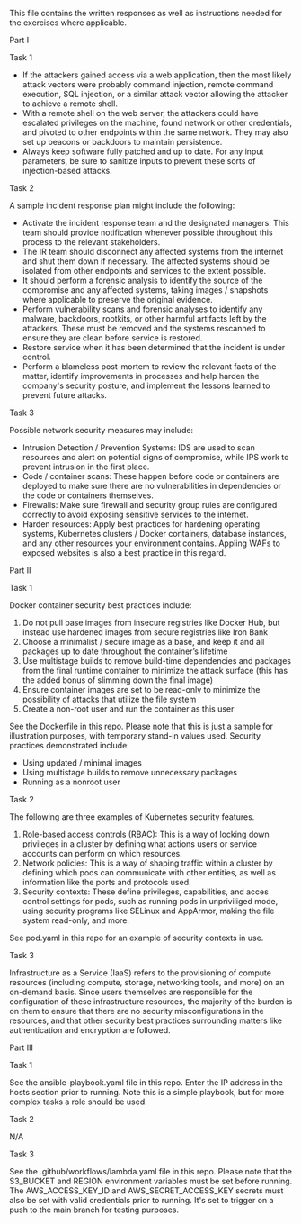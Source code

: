This file contains the written responses as well as instructions needed for the exercises where applicable.


Part I 

Task 1
- If the attackers gained access via a web application, then the most likely attack vectors were probably command injection, remote command execution, SQL injection, or a similar attack vector allowing the attacker to achieve a remote shell.
- With a remote shell on the web server, the attackers could have escalated privileges on the machine, found network or other credentials, and pivoted to other endpoints within the same network. They may also set up beacons or backdoors to maintain persistence.
- Always keep software fully patched and up to date. For any input parameters, be sure to sanitize inputs to prevent these sorts of injection-based attacks.

Task 2

A sample incident response plan might include the following:
- Activate the incident response team and the designated managers. This team should provide notification whenever possible throughout this process to the relevant stakeholders.
- The IR team should disconnect any affected systems from the internet and shut them down if necessary. The affected systems should be isolated from other endpoints and services to the extent possible.
- It should perform a forensic analysis to identify the source of the compromise and any affected systems, taking images / snapshots where applicable to preserve the original evidence.
- Perform vulnerability scans and forensic analyses to identify any malware, backdoors, rootkits, or other harmful artifacts left by the attackers. These must be removed and the systems rescanned to ensure they are clean before service is restored.
- Restore service when it has been determined that the incident is under control.
- Perform a blameless post-mortem to review the relevant facts of the matter, identify improvements in processes and help harden the company's security posture, and implement the lessons learned to prevent future attacks.

Task 3

Possible network security measures may include: 
- Intrusion Detection / Prevention Systems: IDS are used to scan resources and alert on potential signs of compromise, while IPS work to prevent intrusion in the first place. 
- Code / container scans: These happen before code or containers are deployed to make sure there are no vulnerabilities in dependencies or the code or containers themselves. 
- Firewalls: Make sure firewall and security group rules are configured correctly to avoid exposing sensitive services to the internet. 
- Harden resources: Apply best practices for hardening operating systems, Kubernetes clusters / Docker containers, database instances, and any other resources your environment contains. Appling WAFs to exposed websites is also a best practice in this regard.


Part II

Task 1 

Docker container security best practices include: 
1. Do not pull base images from insecure registries like Docker Hub, but instead use hardened images from secure registries like Iron Bank
2. Choose a minimalist / secure image as a base, and keep it and all packages up to date throughout the container’s lifetime
3. Use multistage builds to remove build-time dependencies and packages from the final runtime container to minimize the attack surface (this has the added bonus of slimming down the final image)
4. Ensure container images are set to be read-only to minimize the possibility of attacks that utilize the file system
5. Create a non-root user and run the container as this user

See the Dockerfile in this repo. Please note that this is just a sample for illustration purposes, with temporary stand-in values used. Security practices demonstrated include: 
- Using updated / minimal images 
- Using multistage builds to remove unnecessary packages 
- Running as a nonroot user 

Task 2 

The following are three examples of Kubernetes security features.
1. Role-based access controls (RBAC): This is a way of locking down privileges in a cluster by defining what actions users or service accounts can perform on which resources.
2. Network policies: This is a way of shaping traffic within a cluster by defining which pods can communicate with other entities, as well as information like the ports and protocols used.
3. Security contexts: These define privileges, capabilities, and acces control settings for pods, such as running pods in unpriviliged mode, using security programs like SELinux and AppArmor, making the file system read-only, and more.

See pod.yaml in this repo for an example of security contexts in use. 

Task 3

Infrastructure as a Service (IaaS) refers to the provisioning of compute resources (including compute, storage, networking tools, and more) on an on-demand basis. Since users themselves are responsible for the configuration of these infrastructure resources, the majority of the burden is on them to ensure that there are no security misconfigurations in the resources, and that other security best practices surrounding matters like authentication and encryption are followed.     


Part III

Task 1

See the ansible-playbook.yaml file in this repo. 
Enter the IP address in the hosts section prior to running.
Note this is a simple playbook, but for more complex tasks a role should be used. 

Task 2

N/A

Task 3

See the .github/workflows/lambda.yaml file in this repo.
Please note that the S3_BUCKET and REGION environment variables must be set before running. 
The AWS_ACCESS_KEY_ID and AWS_SECRET_ACCESS_KEY secrets must also be set with valid credentials prior to running.
It's set to trigger on a push to the main branch for testing purposes.

